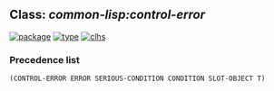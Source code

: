 ## Class: ***common-lisp:control-error***
[![package](https://img.shields.io/badge/Package-COMMON--LISP-5f9ea0.svg?style=social&colorA=999999)](../) [![type](https://img.shields.io/badge/Type-Class-5f9ea0.svg?style=social&colorA=999999)](../#class) [![clhs](https://img.shields.io/badge/CLHS-CONTROL--ERROR-5f9ea0.svg?style=social&colorA=999999)](http://www.lispworks.com/documentation/HyperSpec/Body/e_contro.htm) 
### Precedence list
```
(CONTROL-ERROR ERROR SERIOUS-CONDITION CONDITION SLOT-OBJECT T)
```
